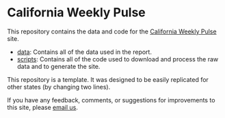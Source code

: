 # California Weekly Pulse

This repository contains the data and code for the [California Weekly Pulse](https://stanford-datalab.github.io/covid-19-ca) site.

* [data](data): Contains all of the data used in the report.
* [scripts](scripts): Contains all of the code used to download and process the raw data and to generate the site.

This repository is a template. It was designed to be easily replicated for other states (by changing two lines).

If you have any feedback, comments, or suggestions for improvements to this site, please [email us](mailto:datalab@stanford.edu).
